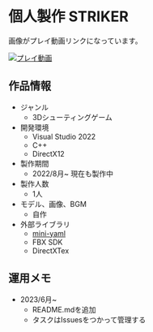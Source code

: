 # 個人製作 STRIKER

画像がプレイ動画リンクになっています。

[![プレイ動画](https://img.youtube.com/vi/XgiTfmUDh_M/0.jpg)](https://youtu.be/XgiTfmUDh_M)

## 作品情報

- ジャンル
  - 3Dシューティングゲーム
- 開発環境
  - Visual Studio 2022
  - C++
  - DirectX12
- 製作期間
  - 2022/8月~ 現在も製作中
- 製作人数
  - 1人
- モデル、画像、BGM
  - 自作
- 外部ライブラリ
  - [mini-yaml](https://github.com/jimmiebergmann/mini-yaml)
  - FBX SDK
  - DirectXTex

## 運用メモ
- 2023/6月~
  - README.mdを追加
  - タスクはIssuesをつかって管理する
